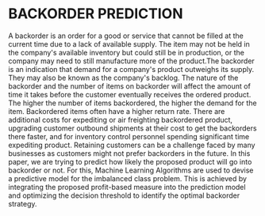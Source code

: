 # BACKORDER PREDICTION 

A backorder is an order for a good or service that cannot be filled at the current time due to a lack  of available supply. The item may not be held in the company's available inventory but could still  be in production, or the company may need to still manufacture more of the product.The  backorder is an indication that demand for a company's product outweighs its supply. They may  also be known as the company's backlog.  The nature of the backorder and the number of items on backorder will affect the amount of time  it takes before the customer eventually receives the ordered product. The higher the number of  items backordered, the higher the demand for the item. Backordered items often have a higher return rate. There are additional costs for expediting or  air freighting backordered product, upgrading customer outbound shipments at their cost to get  the backorders there faster, and for inventory control personnel spending significant time  expediting product. Retaining customers can be a challenge faced by many businesses as  customers might not prefer backorders in the future.  In this paper, we are trying to predict how likely the proposed product will go into backorder  or not. For this, Machine Learning Algorithms are used to devise a predictive model for the  imbalanced class problem. This is achieved by integrating the proposed profit-based measure  into the prediction model and optimizing the decision threshold to identify the optimal  backorder strategy. 

